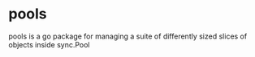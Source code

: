pools
=====

pools is a go package for managing a suite of differently sized slices of objects inside sync.Pool
